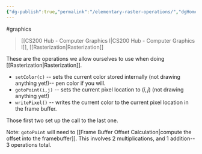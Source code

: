 ```yaml
---
{"dg-publish":true,"permalink":"/elementary-raster-operations/","dgHomeLink":true,"dgPassFrontmatter":false}
---
```


#graphics 
> [[CS200 Hub - Computer Graphics I|CS200 Hub - Computer Graphics I]], [[Rasterization|Rasterization]]

These are the operations we allow ourselves to use when doing [[Rasterization|Rasterization]].

- `setColor(c)` -- sets the current color stored internally (not drawing anything yet!)-- pen color if you will.
- `gotoPoint(i,j)` -- sets the current pixel location to $(i,j)$ (not drawing anything yet!)
- `writePixel()` -- writes the current color to the current pixel location in the frame buffer.

Those first two set up the call to the last one.

Note: `gotoPoint` will need to [[Frame Buffer Offset Calculation|compute the offset into the framebuffer]].
This involves $2$ multiplications, and $1$ addition-- 3 operations total.